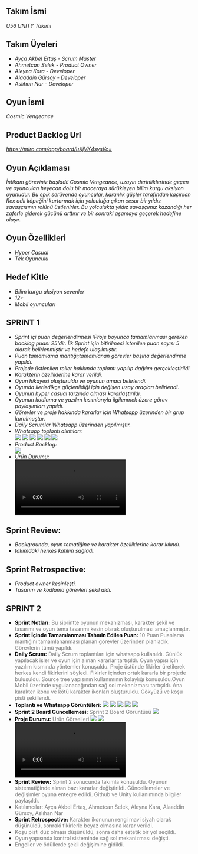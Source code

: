 <h2>Takım İsmi</h2>
<p><i>U56 UNITY Takımı</i></p>

<h2>Takım Üyeleri</h2>
<ul>
  <li><i>Ayça Akbel Ertaş - Scrum Master</i></li>
  <li><i>Ahmetcan Selek - Product Owner</i></li>
  <li><i>Aleyna Kara - Developer</i></li>
  <li><i>Alaaddin Gürsoy - Developer</i></li>
  <li><i>Aslıhan Nar - Developer</i></li>
</ul>

<h2>Oyun İsmi</h2>
<p><i>Cosmic Vengeance</i></p>

<h2>Product Backlog Url</h2>
<p><i><a href="https://miro.com/app/board/uXjVK4sysVc=">https://miro.com/app/board/uXjVK4sysVc=</a></i></p>

<h2>Oyun Açıklaması</h2>
<p><i>İntikam göreviniz başladı! Cosmic Vengeance, uzayın derinliklerinde geçen ve oyuncuları heyecan dolu bir maceraya sürükleyen bilim kurgu aksiyon oyunudur. Bu epik serüvende oyuncular, karanlık güçler tarafından kaçırılan Rex adlı köpeğini kurtarmak için yolculuğa çıkan cesur bir yıldız savaşçısının rolünü üstlenirler. Bu yolculukta yıldız savaşçımız kazandığı her zaferle giderek gücünü arttırır ve bir sonraki aşamaya geçerek hedefine ulaşır.</i></p>

<h2>Oyun Özellikleri</h2>
<ul>
  <li><i>Hyper Casual</i></li>
  <li><i>Tek Oyunculu</i></li>
</ul>

<h2>Hedef Kitle</h2>
<ul>
  <li><i>Bilim kurgu aksiyon sevenler</i></li>
  <li><i>12+</i></li>
  <li><i>Mobil oyuncuları</i></li>
</ul>

<h2>SPRINT 1</h2>
<ul>
  <li><i>Sprint içi puan değerlendirmesi :Proje boyunca tamamlanması gereken backlog puanı 25'dir. İlk Sprint için bitirilmesi istenilen puan sayısı 5 olarak belirlenmiştir ve hedefe ulaşılmıştır. </i></li>
  <li><i>Puan tamamlama mantığı;tamamlanan görevler başına değerlendirme yapıldı.</i></li>
  <li><i>Projede üstlenilen roller hakkında toplantı yapılıp dağılım gerçekleştirildi.</i></li>
  <li><i>Karakterin özelliklerine karar verildi.</i></li>
  <li><i>Oyun hikayesi oluşturuldu ve oyunun amacı belirlendi.</i></li>
  <li><i>Oyunda ilerledikçe güçlenildiği için değişen uzay araçları belirlendi.</i></li>
  <li><i>Oyunun hyper casual tarzında olması kararlaştırıldı.</i></li>
  <li><i>Oyunun kodlama ve yazılım kısımlarıyla ilgilenmek üzere görev paylaşımları yapıldı.</i></li>
  <li><i>Görevler ve proje hakkında kararlar için Whatsapp üzerinden bir grup kurulmuştur.</i></li>
  <li><i>Daily Scrumlar Whatsapp üzerinden yapılmıştır.</i>
  <li><i>Whatsapp toplantı alıntıları: </i></li>
  <img src="https://github.com/CaramelMisto/OUA-GROUP-56/assets/138470955/798e08cd-59b7-400f-9ade-f5d5bfd5e4f8" width="auto">
  <img src="https://github.com/CaramelMisto/OUA-GROUP-56/assets/138470955/25321651-fdec-4e7f-ab3e-df42f15f3ad5" width="auto">
  <img src="https://github.com/CaramelMisto/OUA-GROUP-56/assets/138470955/bb0e31a5-7d4b-4687-bd03-e4f2860ac435" width="auto">
  <img src="https://github.com/CaramelMisto/OUA-GROUP-56/assets/138470955/1f438189-72f0-4f6e-a78c-667d71411081" width="auto">
  <img src="https://github.com/CaramelMisto/OUA-GROUP-56/assets/138470955/9157b5db-8025-417c-ab15-4ca3abfd5972" width="auto">
  <img src="https://github.com/CaramelMisto/OUA-GROUP-56/assets/138470955/02630460-8a83-49e4-a038-8936866d7e52" width="auto">
  <li><i>Product Backlog: </i></li>
  <img src="https://github.com/CaramelMisto/OUA-GROUP-56/assets/138470955/56fef4bc-01ce-4559-9a70-54780c8b3e6a" width="auto">

  <li><i>Ürün Durumu: </i></li>
  <video controls source src="https://github.com/CaramelMisto/OUA-GROUP-56/assets/138470955/65fb75b2-2c21-4338-b3e6-3b773899af59"</video>
  <img src="https://github.com/CaramelMisto/OUA-GROUP-56/assets/138470955/08f420c7-7b6f-4392-aa72-2d5261e79083" width="auto">
  </ul>
    
  <h2>Sprint Review:</h2>
<ul>
  <li><i>Backgrounda, oyun tematiğine ve karakter özelliklerine karar kılındı. </i></li>
  <li><i>takımdaki herkes katılım sağladı. </i></li>
</ul>

  <h2>Sprint Retrospective:</h2>
  <ul>
  <li><i>Product owner kesinleşti. </i></li>
  <li><i>Tasarım ve kodlama görevleri şekil aldı. </i></li>
  </ul>

<h2>SPRINT 2</h2>
<ul>
  <li>
    <strong style="color: #000000;">Sprint Notları:</strong>
    <span style="color: #777777;">Bu siprintte oyunun mekanizması, karakter şekil ve tasarımı ve oyun tema tasarımı kesin olarak oluşturulması amaçlanmıştır.</span>
  </li>
  <li>
    <strong style="color: #000000;">Sprint İçinde Tamamlanması Tahmin Edilen Puan:</strong>
    <span style="color: #777777;">10 Puan</span>
    <span style="color: #777777;">Puanlama mantığını tamamlananması planan görevler üzerinden planladık. Görevlerin tümü yapıldı.</span>
  </li>
  <li><strong style="color: #000000;">Daily Scrum:</strong>
    <span style="color: #777777;">Daily Scrum toplantıları için whatsapp kullanıldı. Günlük yapılacak işler ve oyun için alınan kararlar tartışıldı. Oyun yapısı için yazılım kısmında yöntemler konuşuldu. Proje üstünde fikirler üretilerek herkes kendi fikirlerini söyledi. Fikirler içinden ortak kararla bir projede buluşuldu. Source tree yapısının kullanımının kolaylığı konuşuldu.Oyun Mobil üzerinde uygulanacağından sağ sol mekanizması tartışıldı. Ana karakter ikonu ve kötü karakter ikonları oluşturuldu. Gökyüzü ve koşu pisti şekillendi.</span> </li>
  <li>  
  <strong style="color: #000000;">Toplantı ve Whatsapp Görüntüleri:</strong>
  <img src="https://github.com/user-attachments/assets/83d5993d-6d56-442b-b3d3-8a7d6a62cc66" width="auto">
  <img src="https://github.com/user-attachments/assets/dc64d559-ae66-4e2d-b0d0-73e31266f8d7" width="auto">
  <img src="https://github.com/user-attachments/assets/741ad090-8344-48ef-9a86-8de472909287" width="auto">
  <img src="https://github.com/user-attachments/assets/8f62642d-2dbb-48fa-b8ff-dcb0b8c5f54d" width="auto">
  <img src="https://github.com/user-attachments/assets/b31b3127-3368-4953-a3ba-c4bc25d4f6ed" width="auto">  
</li>
   <li>
    <strong style="color: #000000;">Sprint 2 Board Güncellemesi:</strong>
    <span style="color: #777777;">Sprint 2 Board Görüntüsü</span>
    <img src="https://github.com/user-attachments/assets/b22580f6-ee41-42f8-8325-69dfc8b61eaf" width="auto">  
  </li>
  <li>
    <strong style="color: #000000;">Proje Durumu:</strong>
    <span style="color: #777777;">Ürün Görselleri</span>
    <img src="https://github.com/user-attachments/assets/120729e6-f541-49ea-8a0c-9eb9ec7241c4"= width="auto">
    <img src="https://github.com/user-attachments/assets/e472001a-4eea-446f-9e36-ab32da63fd7d"width="auto">  
    <video controls source src="https://github.com/user-attachments/assets/93e3422e-d4a7-41c2-8c37-0b4d5618f72d"</video>
  </li>
     <li>
    <strong style="color: #000000;">Sprint Review:</strong>
    <span style="color: #777777;"> Sprint 2 sonucunda takımla konuşuldu. Oyunun sistematiğinde alınan bazı kararlar değiştirildi. Güncellemeler ve değişimler oyuna entegre edildi. Github ve Unity kullanımında bilgiler paylaşıldı.</span>
    <li><span style="color: #777777;">Katılımcılar: Ayça Akbel Ertaş, Ahmetcan Selek, Aleyna Kara, Alaaddin Gürsoy, Aslıhan Nar</span></li>   
  </li>
   </li>
     <li>
    <strong style="color: #000000;">Sprint Retrospective:</strong>
    <span style="color: #777777;"> Karakter ikonunun rengi mavi siyah olarak düşünüldü, sonraki fikirlerle beyaz olmasına karar verildi. </span>
    <li><span style="color: #777777;">Koşu pisti düz olması düşünüldü, sonra daha estetik bir yol seçildi.</span></li> 
    <li><span style="color: #777777;">Oyun yapısında kontrol sisteminde sağ sol mekanizması değişti.</span></li> 
    <li><span style="color: #777777;">Engeller ve ödüllerde şekil değişimine gidildi.</span></li> 
  </li>
</ul>


